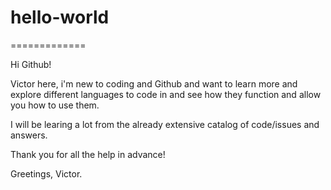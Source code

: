 # hello-world
=============

Hi Github!

Victor here, i'm new to coding and Github and want to learn more and explore different languages to code in and see how they function and allow you how to use them.

I will be learing a lot from the already extensive catalog of code/issues and answers.

Thank you for all the help in advance!

Greetings, Victor.
